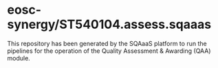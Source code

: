 <!--
SPDX-FileCopyrightText: Copyright contributors to the Software Quality Assurance as a Service (SQAaaS) project <sqaaas@ibergrid.eu>

SPDX-License-Identifier: GPL-3.0-only
-->

# eosc-synergy/ST540104.assess.sqaaas
This repository has been generated by the SQAaaS platform to run the pipelines
for the operation of the
Quality Assessment & Awarding (QAA)
module.
